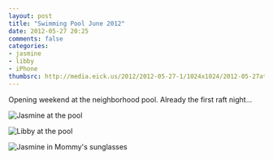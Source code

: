 ```yaml
---
layout: post
title: "Swimming Pool June 2012"
date: 2012-05-27 20:25
comments: false
categories: 
- jasmine
- libby
- iPhone
thumbsrc: http://media.eick.us/2012/2012-05-27-1/1024x1024/2012-05-27at18.45.03.jpg
---
```

Opening weekend at the neighborhood pool.  Already the first raft night...




![Jasmine at the pool](http://media.eick.us/media/photographs/2012/2012-05-27-1/2012-05-27at18.57.50.jpg)




![Libby at the pool](http://media.eick.us/media/photographs/2012/2012-05-27-1/2012-05-27at18.57.29.jpg)




![Jasmine in Mommy's sunglasses](http://media.eick.us/media/photographs/2012/2012-05-27-1/2012-05-27at18.45.03.jpg)

